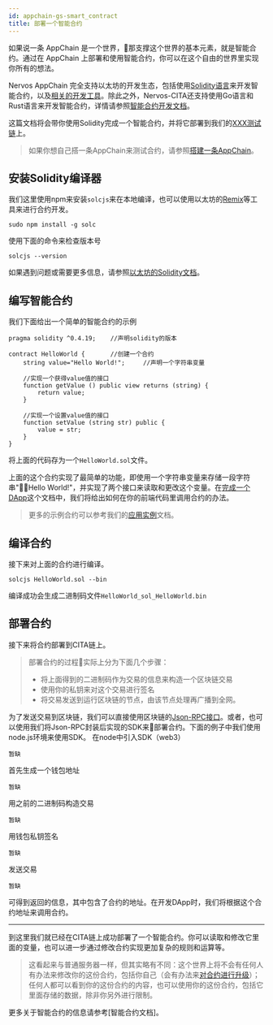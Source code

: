 ```yaml
---
id: appchain-gs-smart_contract
title: 部署一个智能合约
---
```


如果说一条 AppChain 是一个世界，那支撑这个世界的基本元素，就是智能合约。通过在 AppChain 上部署和使用智能合约，你可以在这个自由的世界里实现你所有的想法。

Nervos AppChain 完全支持以太坊的开发生态，包括使用[Solidity语言]()来开发智能合约，以及[相关的开发工具]()。除此之外，Nervos-CITA还支持使用Go语言和Rust语言来开发智能合约，详情请参照[智能合约开发文档]()。

这篇文档将会带你使用Solidity完成一个智能合约，并将它部署到我们的[XXX测试链]()上。

> 如果你想自己搭一条AppChain来测试合约，请参照[搭建一条AppChain]()。

## 安装Solidity编译器
我们这里使用npm来安装`solcjs`来在本地编译，也可以使用以太坊的[Remix]()等工具来进行合约开发。
```
sudo npm install -g solc
```

使用下面的命令来检查版本号
```
solcjs --version
```

如果遇到问题或需要更多信息，请参照[以太坊的Solidity文档](https://solidity.readthedocs.io/en/v0.4.24/installing-solidity.html)。

## 编写智能合约
我们下面给出一个简单的智能合约的示例
```
pragma solidity ^0.4.19;    //声明solidity的版本

contract HelloWorld {       //创建一个合约
    string value="Hello World!";     //声明一个字符串变量
    
    //实现一个获得value值的接口
    function getValue () public view returns (string) {
        return value;
    }
    
    //实现一个设置value值的接口
    function setValue (string str) public {
        value = str;
    }
}
```
将上面的代码存为一个`HelloWorld.sol`文件。

上面的这个合约实现了最简单的功能，即使用一个字符串变量来存储一段字符串"Hello World!"，并实现了两个接口来读取和更改这个变量。在[完成一个DApp]()这个文档中，我们将给出如何在你的前端代码里调用合约的办法。
> 更多的示例合约可以参考我们的[应用实例]()文档。

## 编译合约
接下来对上面的合约进行编译。
```
solcjs HelloWorld.sol --bin
```
编译成功会生成二进制码文件`HelloWorld_sol_HelloWorld.bin`

## 部署合约
接下来将合约部署到CITA链上。

> 部署合约的过程实际上分为下面几个步骤：
> * 将上面得到的二进制码作为交易的信息来构造一个区块链交易
> * 使用你的私钥来对这个交易进行签名
> * 将交易发送到运行区块链的节点，由该节点处理再广播到全网。  

为了发送交易到区块链，我们可以直接使用区块链的[Json-RPC接口]()。或者，也可以使用我们将Json-RPC封装后实现的SDK来部署合约。下面的例子中我们使用node.js环境来使用SDK。
在node中引入SDK（web3）
```
暂缺
```
首先生成一个钱包地址
```
暂缺
```
用之前的二进制码构造交易
```
暂缺
```
用钱包私钥签名
```
暂缺
```
发送交易
```
暂缺
```

可得到返回的信息，其中包含了合约的地址。在开发DApp时，我们将根据这个合约地址来调用合约。

---

到这里我们就已经在CITA链上成功部署了一个智能合约。你可以读取和修改它里面的变量，也可以进一步通过修改合约实现更加复杂的规则和运算等。  
> 这看起来与普通服务器一样，但其实略有不同：这个世界上将不会有任何人有办法来修改你的这份合约，包括你自己（会有办法来[对合约进行升级]()）；任何人都可以看到你的这份合约的内容，也可以使用你的这份合约，包括它里面存储的数据，除非你另外进行限制。

更多关于智能合约的信息请参考[智能合约文档]。